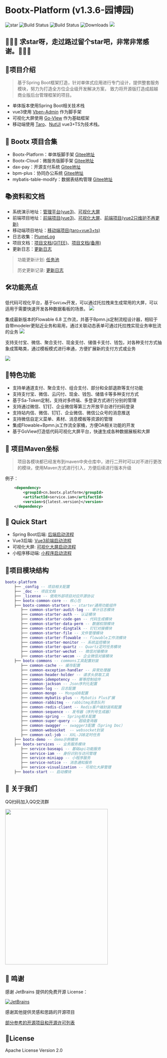 # Bootx-Platform (v1.3.6-园博园)

<p>
 <img src='https://gitee.com/bootx/bootx-platform/badge/star.svg?theme=dark' alt='star'/>
 <img src="https://img.shields.io/badge/Boot%20Platform-1.3.6-success.svg" alt="Build Status"/>
 <img src="https://img.shields.io/badge/Author-Bootx-orange.svg" alt="Build Status"/>
 <img src="https://img.shields.io/badge/Spring%20Boot-2.7.x-blue.svg" alt="Downloads"/>
 <img src="https://img.shields.io/badge/license-Apache%20License%202.0-green.svg"/>
</p>

## 🙏🙏🙏 求star呀，走过路过留个star吧，非常非常感谢。🙏🙏🙏

## 🍈项目介绍
> 基于Spring Boot框架打造，针对单体式应用进行专门设计，提供整套服务模块，努力为打造全方位企业级开发解决方案，
致力将开源版打造成超越商业版后台管理框架的项目。

- 单体版本使用Spring Boot相关技术栈
- vue3使用 [Vben-Admin](https://vvbin.cn/doc-next/) 作为脚手架
- 可视化大屏使用 [Go-VIew](https://gitee.com/dromara/go-view) 作为基础框架
- 移动端使用 [Taro](https://taro.jd.com/)、[NutUI](https://nutui.jd.com/) vue3+TS为技术栈。

## 🍁 Bootx 项目合集
- Bootx-Platform：单体版脚手架 [Gitee地址](https://gitee.com/bootx/bootx-platform)
- Bootx-Cloud：微服务版脚手架 [Gitee地址](https://gitee.com/bootx/bootx-cloud)
- dax-pay：开源支付系统 [Gitee地址](https://gitee.com/bootx/dax-pay)
- bpm-plus：协同办公系统 [Gitee地址](https://gitee.com/bootx/bpm-plus)
- mybatis-table-modify：数据表结构管理 [Gitee地址](https://gitee.com/bootx/mybatis-table-modify)

## 📚资料和文档

- 系统演示地址：[管理平台(vue3)](https://admin.platform.demo.bootx.cn/)、[可视化大屏](https://visualization.platform.demo.bootx.cn/)
- 前端项目地址：[前端项目(vue3)](https://gitee.com/bootx/bootx-platform-vue3)、[可视化大屏](https://gitee.com/bootx/bootx-platform-visualization)、[前端项目(vue2只维护不再更新)](https://gitee.com/bootx/bootx-platform-ui)
- 移动端项目地址：[移动端项目(taro+vue3+ts)](https://gitee.com/xucun/bootx-platform-mobile)
- 日志收集：[PlumeLog](http://139.198.29.219:8891/)
- 项目文档：[项目文档(GITEE)](https://bootx.gitee.io/)、[项目文档(备用)](https://doc.bootx.cn/)
- 更新日志：[更新日志](./_doc/ChangeLog.md)

> 功能更新计划: [任务池](./_doc/Task.md)
>
> 历史更新记录: [更新日志](./_doc/ChangeLog.md)

## 🛠️功能亮点

低代码可视化平台，基于`GoView`开发，可以通过托拉拽来生成常用的大屏，可以适用于需要快速开发各种数据看板的场景。
![](https://oscimg.oschina.net/oscnet/up-43cd6c0ac952c938863db303d0c2e644827.png)

集成最新版本的Flowable 6.8 工作流，并基于Bpmn.js定制流程设计器，相较于自带modeler更贴近业务和易用，通过关联动态表单可通过托拉拽实现业务审批流的业务
![](https://oscimg.oschina.net/oscnet/up-22b8de0f4951ee6165e2ae604ad77b0af44.png)

支持支付宝、微信、聚合支付、现金支付、储值卡支付、钱包，对各种支付方式抽象成策略类，通过模板模式进行串通，方便扩展新的支付方式或业务

![](https://oscimg.oschina.net/oscnet/up-9f0044b76071d5a7f598ceab591c5fedb02.png)

## 🍎特色功能
- 支持单通道支付、聚合支付、组合支付、部分和全部退款等支付功能
- 支持支付宝、微信、云闪付、现金、钱包、储值卡等多种支付方式
- 基于Sa-Token定制，支持对多终端、多登录方式进行分别的管理
- 支持通过微信、钉钉、企业微信等第三方开放平台进行扫码登录
- 支持站内信、微信、钉钉、企业微信、微信公众号的消息推送
- 支持微信自定义菜单、素材、消息模板等资源的管理
- 集成Flowable+Bpmn.js工作流全家桶，方便OA相关功能的开发
- 基于GoView打造低代码可视化大屏平台，快速生成各种数据展板和大屏


## 🧭 项目Maven坐标
> 项目各模块都已经发布到maven中央仓库中，进行二开时可以对不进行更改的模块，使用Maven方式进行引入，方便后续进行版本升级

例子：
```xml
    <dependency>
        <groupId>cn.bootx.platform</groupId>
        <artifactId>service.iam</artifactId>
        <version>${latest.version}</version>
    </dependency>
```

## 🥂 Quick Start

- Spring Boot后端: [后端启动流程](https://bootx.gitee.io/doc/overview/config/项目启动.html#后端启动)
- Vue3后端: [Vue3前端启动流程](https://bootx.gitee.io/doc/overview/config/%E9%A1%B9%E7%9B%AE%E5%90%AF%E5%8A%A8.html#环境准备-1)
- 可视化大屏: [可视化大屏启动流程]()
- 小程序移动端: [小程序启动流程]()

## 🥞项目模块结构
```lua
bootx-platform 
    ├── _config -- 项目相关配置
    ├── _doc -- 项目文档
    ├── _license -- 使用外部项目对应开源协议
    ├── bootx-common-core -- 核心包
    ├── bootx-common-starters -- starter通用功能组件
       ├── common-starter-audit-log -- 审计日志模块
       ├── common-starter-auth -- 认证模块
       ├── common-starter-code-gen -- 代码生成模块
       ├── common-starter-data-perm -- 数据权限模块
       ├── common-starter-dingtalk -- 钉钉对接模块
       ├── common-starter-file -- 文件管理模块
       ├── common-starter-flowable -- flowable工作流模块
       ├── common-starter-monitor -- 系统监控模块
       ├── common-starter-quartz -- Quartz定时任务模块
       ├── common-starter-wechat -- 微信对接模块
       ├── common-starter-wecom -- 企业微信对接模块
    ├── bootx-commons -- commons工具配置封装
       ├── common-cache -- 缓存配置
       ├── common-exception-handler -- 异常处理器
       ├── common-header-holder -- 请求头获取工具
       ├── common-idempotency -- 幂等控制组件
       ├── common-jackson -- Json序列化配置
       ├── common-log -- 日志配置
       ├── common-mongo -- MongoDB配置
       ├── common-mybatis-plus -- Mybatis Plus扩展
       ├── common-rabbitmq -- rabbitmq消息队列
       ├── common-redis-client -- Redis客户端封装和配置
       ├── common-sequence -- 发号器（序列号生成器）
       ├── common-spring -- Spring相关配置
       ├── common-super-query -- 超级查询器
       ├── common-swagger -- swagger3配置（Spring Doc）
       ├── common-websocket  -- websocket封装
       ├── common-xxl-job -- XXL-JOB定时任务
    ├── bootx-demo -- demo示例模块
    ├── bootx-services -- 业务服务模块
       ├── service-baseapi -- 基础api功能服务
       ├── service-iam -- 身份识别与访问管理
       ├── service-miniapp -- 小程序服务
       ├── service-notice -- 消息通知服务
       ├── service-visualization -- 可视化大屏管理
    ├── bootx-start -- 启动模块
```

##  🥪 关于我们

QQ扫码加入QQ交流群
<p>

<img src="https://oscimg.oschina.net/oscnet/up-ac1a8f8221203de2b5cbc6a461a26199b95.jpg" width = "330" height = "500"/>
</p>

## 🍻 鸣谢
感谢 JetBrains 提供的免费开源 License：

[![JetBrains](https://oscimg.oschina.net/oscnet/up-4aab9fa8bc769295b48c888d93e71320d93.png)](https://www.jetbrains.com/?from=bootx)

感谢其他提供灵感和思路的开源项目

[部分参考的开源项目和开源许可列表](./_license/LICENSE.md)


## 🍷License

Apache License Version 2.0
